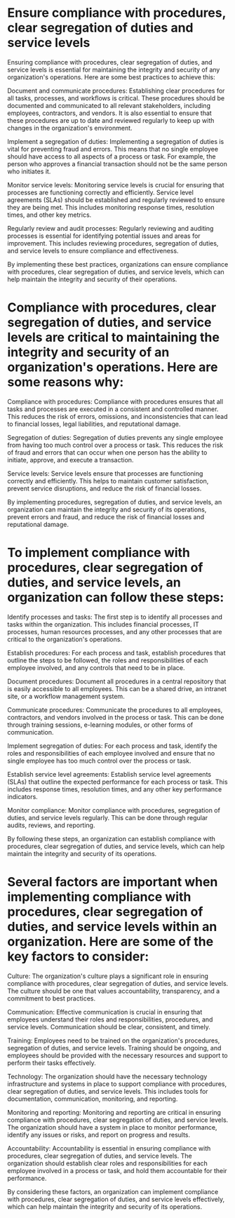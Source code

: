 # Ensure compliance with procedures, clear segregation of duties and service levels

Ensuring compliance with procedures, clear segregation of duties, and service levels is essential for maintaining the integrity and security of any organization's operations. Here are some best practices to achieve this:

Document and communicate procedures: Establishing clear procedures for all tasks, processes, and workflows is critical. These procedures should be documented and communicated to all relevant stakeholders, including employees, contractors, and vendors. It is also essential to ensure that these procedures are up to date and reviewed regularly to keep up with changes in the organization's environment.

Implement a segregation of duties: Implementing a segregation of duties is vital for preventing fraud and errors. This means that no single employee should have access to all aspects of a process or task. For example, the person who approves a financial transaction should not be the same person who initiates it.

Monitor service levels: Monitoring service levels is crucial for ensuring that processes are functioning correctly and efficiently. Service level agreements (SLAs) should be established and regularly reviewed to ensure they are being met. This includes monitoring response times, resolution times, and other key metrics.

Regularly review and audit processes: Regularly reviewing and auditing processes is essential for identifying potential issues and areas for improvement. This includes reviewing procedures, segregation of duties, and service levels to ensure compliance and effectiveness.

By implementing these best practices, organizations can ensure compliance with procedures, clear segregation of duties, and service levels, which can help maintain the integrity and security of their operations.

# Compliance with procedures, clear segregation of duties, and service levels are critical to maintaining the integrity and security of an organization's operations. Here are some reasons why:

Compliance with procedures: Compliance with procedures ensures that all tasks and processes are executed in a consistent and controlled manner. This reduces the risk of errors, omissions, and inconsistencies that can lead to financial losses, legal liabilities, and reputational damage.

Segregation of duties: Segregation of duties prevents any single employee from having too much control over a process or task. This reduces the risk of fraud and errors that can occur when one person has the ability to initiate, approve, and execute a transaction.

Service levels: Service levels ensure that processes are functioning correctly and efficiently. This helps to maintain customer satisfaction, prevent service disruptions, and reduce the risk of financial losses.

By implementing procedures, segregation of duties, and service levels, an organization can maintain the integrity and security of its operations, prevent errors and fraud, and reduce the risk of financial losses and reputational damage.

# To implement compliance with procedures, clear segregation of duties, and service levels, an organization can follow these steps:

Identify processes and tasks: The first step is to identify all processes and tasks within the organization. This includes financial processes, IT processes, human resources processes, and any other processes that are critical to the organization's operations.

Establish procedures: For each process and task, establish procedures that outline the steps to be followed, the roles and responsibilities of each employee involved, and any controls that need to be in place.

Document procedures: Document all procedures in a central repository that is easily accessible to all employees. This can be a shared drive, an intranet site, or a workflow management system.

Communicate procedures: Communicate the procedures to all employees, contractors, and vendors involved in the process or task. This can be done through training sessions, e-learning modules, or other forms of communication.

Implement segregation of duties: For each process and task, identify the roles and responsibilities of each employee involved and ensure that no single employee has too much control over the process or task.

Establish service level agreements: Establish service level agreements (SLAs) that outline the expected performance for each process or task. This includes response times, resolution times, and any other key performance indicators.

Monitor compliance: Monitor compliance with procedures, segregation of duties, and service levels regularly. This can be done through regular audits, reviews, and reporting.

By following these steps, an organization can establish compliance with procedures, clear segregation of duties, and service levels, which can help maintain the integrity and security of its operations.

# Several factors are important when implementing compliance with procedures, clear segregation of duties, and service levels within an organization. Here are some of the key factors to consider:

Culture: The organization's culture plays a significant role in ensuring compliance with procedures, clear segregation of duties, and service levels. The culture should be one that values accountability, transparency, and a commitment to best practices.

Communication: Effective communication is crucial in ensuring that employees understand their roles and responsibilities, procedures, and service levels. Communication should be clear, consistent, and timely.

Training: Employees need to be trained on the organization's procedures, segregation of duties, and service levels. Training should be ongoing, and employees should be provided with the necessary resources and support to perform their tasks effectively.

Technology: The organization should have the necessary technology infrastructure and systems in place to support compliance with procedures, clear segregation of duties, and service levels. This includes tools for documentation, communication, monitoring, and reporting.

Monitoring and reporting: Monitoring and reporting are critical in ensuring compliance with procedures, clear segregation of duties, and service levels. The organization should have a system in place to monitor performance, identify any issues or risks, and report on progress and results.

Accountability: Accountability is essential in ensuring compliance with procedures, clear segregation of duties, and service levels. The organization should establish clear roles and responsibilities for each employee involved in a process or task, and hold them accountable for their performance.

By considering these factors, an organization can implement compliance with procedures, clear segregation of duties, and service levels effectively, which can help maintain the integrity and security of its operations.

